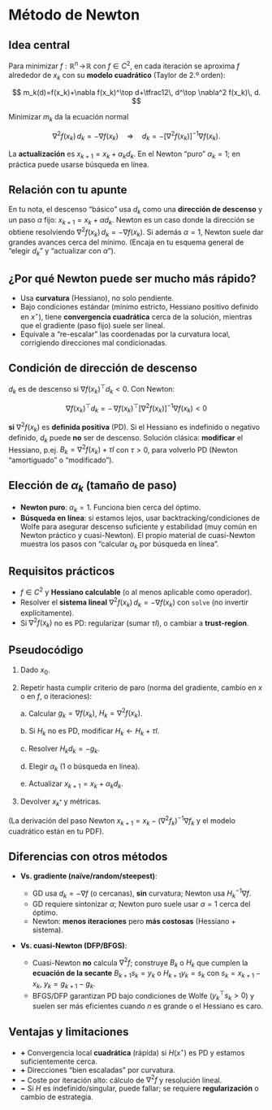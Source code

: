 # Método de Newton

## Idea central

Para minimizar $f:\mathbb{R}^n\!\to\!\mathbb{R}$ con $f\in C^2$, en cada iteración se aproxima $f$ alrededor de $x_k$ con su **modelo cuadrático** (Taylor de 2.º orden):

$$
m_k(d)=f(x_k)+\nabla f(x_k)^\top d+\tfrac12\, d^\top \nabla^2 f(x_k)\, d.
$$

Minimizar $m_k$ da la ecuación normal

$$
\nabla^2 f(x_k)\, d_k=-\nabla f(x_k)\quad\Rightarrow\quad d_k=-\big[\nabla^2 f(x_k)\big]^{-1}\nabla f(x_k).
$$

La **actualización** es $x_{k+1}=x_k+\alpha_k d_k$. En el Newton “puro” $\alpha_k=1$; en práctica puede usarse búsqueda en línea.&#x20;

## Relación con tu apunte

En tu nota, el descenso “básico” usa $d_k$ como una **dirección de descenso** y un paso $\alpha$ fijo: $x_{k+1}=x_k+\alpha d_k$. Newton es un caso donde la dirección se obtiene resolviendo
$\nabla^2 f(x_k)\, d_k=-\nabla f(x_k)$. Si además $\alpha=1$, Newton suele dar grandes avances cerca del mínimo. (Encaja en tu esquema general de “elegir $d_k$” y “actualizar con $\alpha$”).

## ¿Por qué Newton puede ser mucho más rápido?

- Usa **curvatura** (Hessiano), no solo pendiente.
- Bajo condiciones estándar (mínimo estricto, Hessiano positivo definido en $x^\star$), tiene **convergencia cuadrática** cerca de la solución, mientras que el gradiente (paso fijo) suele ser lineal.
- Equivale a “re-escalar” las coordenadas por la curvatura local, corrigiendo direcciones mal condicionadas.

## Condición de dirección de descenso

$d_k$ es de descenso si $\nabla f(x_k)^\top d_k<0$. Con Newton:

$$
\nabla f(x_k)^\top d_k
= -\,\nabla f(x_k)^\top \big[\nabla^2 f(x_k)\big]^{-1}\nabla f(x_k)<0
$$

**si** $\nabla^2 f(x_k)$ es **definida positiva** (PD). Si el Hessiano es indefinido o negativo definido, $d_k$ puede **no** ser de descenso. Solución clásica: **modificar** el Hessiano, p.ej. $B_k=\nabla^2 f(x_k)+\tau I$ con $\tau>0$, para volverlo PD (Newton “amortiguado” o “modificado”).&#x20;

## Elección de $\alpha_k$ (tamaño de paso)

- **Newton puro**: $\alpha_k=1$. Funciona bien cerca del óptimo.
- **Búsqueda en línea**: si estamos lejos, usar backtracking/condiciones de Wolfe para asegurar descenso suficiente y estabilidad (muy común en Newton práctico y cuasi-Newton). El propio material de cuasi-Newton muestra los pasos con “calcular $\alpha_k$ por búsqueda en línea”.&#x20;

## Requisitos prácticos

- $f\in C^2$ y **Hessiano calculable** (o al menos aplicable como operador).
- Resolver el **sistema lineal** $\nabla^2 f(x_k)\, d_k=-\nabla f(x_k)$ con `solve` (no invertir explícitamente).
- Si $\nabla^2 f(x_k)$ no es PD: regularizar (sumar $\tau I$), o cambiar a **trust-region**.

## Pseudocódigo

1. Dado $x_0$.
2. Repetir hasta cumplir criterio de paro (norma del gradiente, cambio en $x$ o en $f$, o iteraciones):

   a. Calcular $g_k=\nabla f(x_k)$, $H_k=\nabla^2 f(x_k)$.

   b. Si $H_k$ no es PD, modificar $H_k\leftarrow H_k+\tau I$.

   c. Resolver $H_k d_k=-g_k$.

   d. Elegir $\alpha_k$ (1 o búsqueda en línea).

   e. Actualizar $x_{k+1}=x_k+\alpha_k d_k$.
3. Devolver $x_{k^*}$ y métricas.

(La derivación del paso Newton $x_{k+1}=x_k-(\nabla^2 f_k)^{-1}\nabla f_k$ y el modelo cuadrático están en tu PDF).&#x20;

## Diferencias con otros métodos

- **Vs. gradiente (naïve/random/steepest)**:

  - GD usa $d_k=-\nabla f$ (o cercanas), **sin** curvatura; Newton usa $H_k^{-1}\nabla f$.
  - GD requiere sintonizar $\alpha$; Newton puro suele usar $\alpha=1$ cerca del óptimo.
  - Newton: **menos iteraciones** pero **más costosas** (Hessiano + sistema).
- **Vs. cuasi-Newton (DFP/BFGS)**:

  - Cuasi-Newton **no** calcula $\nabla^2 f$; construye $B_k$ o $H_k$ que cumplen la **ecuación de la secante** $B_{k+1}s_k=y_k$ o $H_{k+1}y_k=s_k$ con $s_k=x_{k+1}-x_k$, $y_k=g_{k+1}-g_k$.
  - BFGS/DFP garantizan PD bajo condiciones de Wolfe ($y_k^\top s_k>0$) y suelen ser más eficientes cuando $n$ es grande o el Hessiano es caro.&#x20;

## Ventajas y limitaciones

- **+** Convergencia local **cuadrática** (rápida) si $H(x^\star)$ es PD y estamos suficientemente cerca.
- **+** Direcciones “bien escaladas” por curvatura.
- **−** Coste por iteración alto: cálculo de $\nabla^2 f$ y resolución lineal.
- **−** Si $H$ es indefinido/singular, puede fallar; se requiere **regularización** o cambio de estrategia.&#x20;
